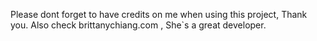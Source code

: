 Please dont forget to have credits on me when using this project, Thank you. Also check brittanychiang.com , She`s a great developer.
